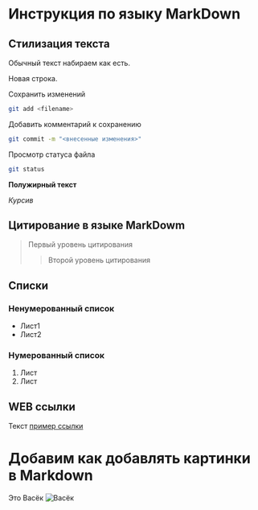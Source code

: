 # Инструкция по языку MarkDown

## Стилизация текста

Обычный текст набираем как есть.

Новая строка.

Сохранить изменений
```sh
git add <filename> 
```

Добавить комментарий к сохранению
```sh
git commit -m "<внесенные изменения>"
```

Просмотр статуса файла
```sh
git status
```

**Полужирный текст**

*Курсив*

## Цитирование в языке MarkDowm
> Первый уровень цитирования
>> Второй уровень цитирования

## Списки
### Ненумерованный список
* Лист1
* Лист2
### Нумерованный список
1. Лист
2. Лист

## WEB ссылки
Текст [пример ссылки](http.example.com "Всплывающая подсказка")

 # Добавим как добавлять картинки в Markdown
 Это Васёк
 ![Васёк](Cat_img.jpg)

